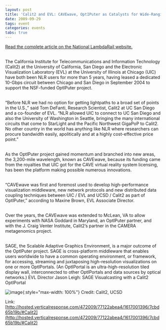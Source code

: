 ```yaml
---
layout: post
title: 'Calit2 and EVL: CAVEwave, OptIPuter as Catalysts for Wide-Ranging Innovations'
date: 2009-09-29
tags: event
categories: events
tabs: true
---
```


<a href="http://hosted.verticalresponse.com/472009/77122abea4/1617001396/7cbd65b19b/#Calit2">Read the complete article on the National LambdaRail website.</a><br><br>

The California Institute for Telecommunications and Information Technology (Calit2) at the University of California, San Diego and the Electronic Visualization Laboratory (EVL) at the University of Illinois at Chicago (UIC) have both been NLR users for more than 5 years, having leased a dedicated 10-Gbps circuit between Chicago and San Diego in September 2004 to support the NSF-funded OptIPuter project.<br><br>

&ldquo;Before NLR we had no option for getting lightpaths to a broad set of points in the U.S.,&rdquo; said Tom DeFanti, Research Scientist, Calit2 at UC San Diego and a co-founder of EVL.  &ldquo;NLR allowed UIC to connect to UC San Diego and also the University of Washington in Seattle, bringing the many international circuits that come to StarLight and the Pacific Northwest GigaPoP to Calit2. No other country in the world has anything like NLR where researchers can procure bandwidth easily, apolitically and at a highly cost-effective price point.&rdquo;<br><br>

As the OptIPuter project gained momentum and branched into new areas, the 3,200-mile wavelength, known as CAVEwave, because its funding came from the royalties that UIC got for the CAVE virtual reality system licensing, has been the platform making possible numerous innovations.<br><br>

&ldquo;CAVEwave was first and foremost used to develop high-performance visualization middleware, new network protocols and new distributed data coupling techniques between UIC / EVL and UCSD / Calit2 as part of OptIPuter,&rdquo; according to Maxine Brown, EVL Associate Director.<br><br>

Over the years, the CAVEwave was extended to McLean, VA to allow experiments with NASA Goddard in Maryland, an OptIPuter partner, and with the J. Craig Venter Institute, Calit2&rsquo;s partner in the CAMERA metagenomics project.<br><br>

SAGE, the Scalable Adaptive Graphics Environment, is a major outcome of the OptIPuter project. SAGE is cross-platform middleware that enables users worldwide to have a common operating environment, or framework, for accessing, streaming and juxtaposing high-resolution visualizations on one or more OptIPortals.  (An OptIPortal is an ultra-high-resolution tiled display wall, interconnected to other OptIPortals and data sources by optical networks.)
EVL Director Jason Leigh: SAGE Visualcasting with a Calit2 OptIPortal

![image](https://www.evl.uic.edu/output/originals/cenic_optiportal_sm.jpg-srcw.jpg){:style="max-width: 100%"}
Credit: Calit2, UCSD


Link: [http://hosted.verticalresponse.com/472009/77122abea4/1617001396/7cbd65b19b/#Calit2](http://hosted.verticalresponse.com/472009/77122abea4/1617001396/7cbd65b19b/#Calit2)
